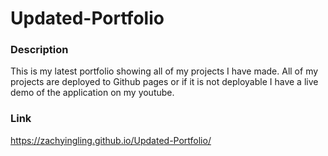 # Updated-Portfolio

### Description
This is my latest portfolio showing all of my projects I have made. All of my projects are deployed to Github pages or if it is not deployable I have a live demo of the application on my youtube.

### Link
https://zachyingling.github.io/Updated-Portfolio/

